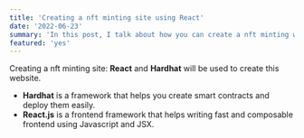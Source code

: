 ```yaml
---
title: 'Creating a nft minting site using React'
date: '2022-06-23'
summary: 'In this post, I talk about how you can create a nft minting website using React and Hardhat.'
featured: 'yes'
---
```


Creating a nft minting site: **React** and **Hardhat** will be used to create this website.

- **Hardhat** is a framework that helps you create smart contracts and deploy them easily. 
- **React.js** is a frontend framework that helps writing fast and composable frontend using Javascript and JSX. 